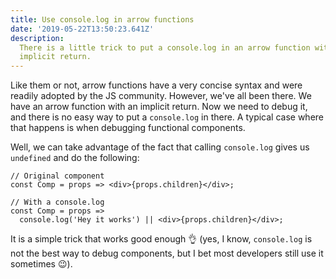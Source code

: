 ```yaml
---
title: Use console.log in arrow functions
date: '2019-05-22T13:50:23.641Z'
description:
  There is a little trick to put a console.log in an arrow function with an
  implicit return.
---
```


Like them or not, arrow functions have a very concise syntax and were readily
adopted by the JS community. However, we've all been there. We have an arrow
function with an implicit return. Now we need to debug it, and there is no easy
way to put a `console.log` in there. A typical case where that happens is when
debugging functional components.

Well, we can take advantage of the fact that calling `console.log` gives us
`undefined` and do the following:

```jsx{6}
// Original component
const Comp = props => <div>{props.children}</div>;

// With a console.log
const Comp = props =>
  console.log('Hey it works') || <div>{props.children}</div>;
```

It is a simple trick that works good enough 👌 (yes, I know, `console.log` is
not the best way to debug components, but I bet most developers still use it
sometimes 😉).
